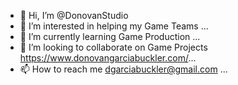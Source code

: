 - 👋 Hi, I’m @DonovanStudio
- 👀 I’m interested in helping my Game Teams ...
- 🌱 I’m currently learning Game Production ...
- 💞️ I’m looking to collaborate on Game Projects https://www.donovangarciabuckler.com/...
- 📫 How to reach me dgarciabuckler@gmail.com  ...

<!---
DonovanStudio/DonovanStudio is a ✨ special ✨ repository because its `README.md` (this file) appears on your GitHub profile.
You can click the Preview link to take a look at your changes.
--->
